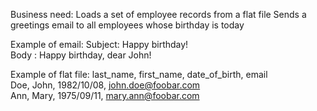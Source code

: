 Business need:
Loads a set of employee records from a flat file
Sends a greetings email to all employees whose birthday is today

Example of email: 
Subject: Happy birthday!  
Body : Happy birthday, dear John!


Example of flat file:
last_name, first_name, date_of_birth, email    
Doe, John, 1982/10/08, john.doe@foobar.com    
Ann, Mary, 1975/09/11, mary.ann@foobar.com   
